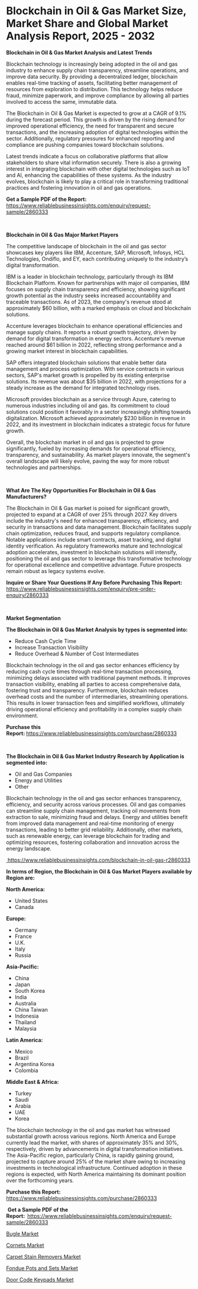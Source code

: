 <p><h1>Blockchain in Oil & Gas Market Size, Market Share and Global Market Analysis Report, 2025 - 2032</h1></p><p><strong>Blockchain in Oil & Gas Market Analysis and Latest Trends</strong></p>
<p><p>Blockchain technology is increasingly being adopted in the oil and gas industry to enhance supply chain transparency, streamline operations, and improve data security. By providing a decentralized ledger, blockchain enables real-time tracking of assets, facilitating better management of resources from exploration to distribution. This technology helps reduce fraud, minimize paperwork, and improve compliance by allowing all parties involved to access the same, immutable data.</p><p>The Blockchain in Oil & Gas Market is expected to grow at a CAGR of 9.1% during the forecast period. This growth is driven by the rising demand for improved operational efficiency, the need for transparent and secure transactions, and the increasing adoption of digital technologies within the sector. Additionally, regulatory pressures for enhanced reporting and compliance are pushing companies toward blockchain solutions.</p><p>Latest trends indicate a focus on collaborative platforms that allow stakeholders to share vital information securely. There is also a growing interest in integrating blockchain with other digital technologies such as IoT and AI, enhancing the capabilities of these systems. As the industry evolves, blockchain is likely to play a critical role in transforming traditional practices and fostering innovation in oil and gas operations.</p></p>
<p><strong>Get a Sample PDF of the Report:&nbsp;</strong> <a href="https://www.reliablebusinessinsights.com/enquiry/request-sample/2860333?utm_campaign=63&utm_medium=2&utm_source=Github&utm_content=ia&utm_term=12032025&utm_id=blockchain-in-oil-gas">https://www.reliablebusinessinsights.com/enquiry/request-sample/2860333</a></p>
<p>&nbsp;</p>
<p><strong>Blockchain in Oil & Gas Major Market Players</strong></p>
<p><p>The competitive landscape of blockchain in the oil and gas sector showcases key players like IBM, Accenture, SAP, Microsoft, Infosys, HCL Technologies, Ondiflo, and EY, each contributing uniquely to the industry’s digital transformation.</p><p>IBM is a leader in blockchain technology, particularly through its IBM Blockchain Platform. Known for partnerships with major oil companies, IBM focuses on supply chain transparency and efficiency, showing significant growth potential as the industry seeks increased accountability and traceable transactions. As of 2023, the company's revenue stood at approximately $60 billion, with a marked emphasis on cloud and blockchain solutions.</p><p>Accenture leverages blockchain to enhance operational efficiencies and manage supply chains. It reports a robust growth trajectory, driven by demand for digital transformation in energy sectors. Accenture's revenue reached around $61 billion in 2022, reflecting strong performance and a growing market interest in blockchain capabilities.</p><p>SAP offers integrated blockchain solutions that enable better data management and process optimization. With service contracts in various sectors, SAP's market growth is propelled by its existing enterprise solutions. Its revenue was about $35 billion in 2022, with projections for a steady increase as the demand for integrated technology rises.</p><p>Microsoft provides blockchain as a service through Azure, catering to numerous industries including oil and gas. Its commitment to cloud solutions could position it favorably in a sector increasingly shifting towards digitalization. Microsoft achieved approximately $230 billion in revenue in 2022, and its investment in blockchain indicates a strategic focus for future growth.</p><p>Overall, the blockchain market in oil and gas is projected to grow significantly, fueled by increasing demands for operational efficiency, transparency, and sustainability. As market players innovate, the segment's overall landscape will likely evolve, paving the way for more robust technologies and partnerships.</p></p>
<p>&nbsp;</p>
<p><strong>What Are The Key Opportunities For Blockchain in Oil & Gas Manufacturers?</strong></p>
<p><p>The Blockchain in Oil & Gas market is poised for significant growth, projected to expand at a CAGR of over 25% through 2027. Key drivers include the industry's need for enhanced transparency, efficiency, and security in transactions and data management. Blockchain facilitates supply chain optimization, reduces fraud, and supports regulatory compliance. Notable applications include smart contracts, asset tracking, and digital identity verification. As regulatory frameworks mature and technological adoption accelerates, investment in blockchain solutions will intensify, positioning the oil and gas sector to leverage this transformative technology for operational excellence and competitive advantage. Future prospects remain robust as legacy systems evolve.</p></p>
<p><strong>Inquire or Share Your Questions If Any Before Purchasing This Report:</strong> <a href="https://www.reliablebusinessinsights.com/enquiry/pre-order-enquiry/2860333?utm_campaign=63&utm_medium=2&utm_source=Github&utm_content=ia&utm_term=12032025&utm_id=blockchain-in-oil-gas">https://www.reliablebusinessinsights.com/enquiry/pre-order-enquiry/2860333</a></p>
<p>&nbsp;</p>
<p><strong>Market Segmentation</strong></p>
<p><strong>The Blockchain in Oil & Gas Market Analysis by types is segmented into:</strong></p>
<p><ul><li>Reduce Cash Cycle Time</li><li>Increase Transaction Visibility</li><li>Reduce Overhead & Number of Cost Intermediates</li></ul></p>
<p><p>Blockchain technology in the oil and gas sector enhances efficiency by reducing cash cycle times through real-time transaction processing, minimizing delays associated with traditional payment methods. It improves transaction visibility, enabling all parties to access comprehensive data, fostering trust and transparency. Furthermore, blockchain reduces overhead costs and the number of intermediaries, streamlining operations. This results in lower transaction fees and simplified workflows, ultimately driving operational efficiency and profitability in a complex supply chain environment.</p></p>
<p><strong>Purchase this Report:&nbsp;</strong><a href="https://www.reliablebusinessinsights.com/purchase/2860333?utm_campaign=63&utm_medium=2&utm_source=Github&utm_content=ia&utm_term=12032025&utm_id=blockchain-in-oil-gas">https://www.reliablebusinessinsights.com/purchase/2860333</a></p>
<p>&nbsp;</p>
<p><strong>The Blockchain in Oil & Gas Market Industry Research by Application is segmented into:</strong></p>
<p><ul><li>Oil and Gas Companies</li><li>Energy and Utilities</li><li>Other</li></ul></p>
<p><p>Blockchain technology in the oil and gas sector enhances transparency, efficiency, and security across various processes. Oil and gas companies can streamline supply chain management, tracking oil movements from extraction to sale, minimizing fraud and delays. Energy and utilities benefit from improved data management and real-time monitoring of energy transactions, leading to better grid reliability. Additionally, other markets, such as renewable energy, can leverage blockchain for trading and optimizing resources, fostering collaboration and innovation across the energy landscape.</p></p>
<p><a href="https://www.reliablebusinessinsights.com/blockchain-in-oil-gas-r2860333?utm_campaign=63&utm_medium=2&utm_source=Github&utm_content=ia&utm_term=12032025&utm_id=blockchain-in-oil-gas">&nbsp;https://www.reliablebusinessinsights.com/blockchain-in-oil-gas-r2860333</a></p>
<p><strong>In terms of Region, the Blockchain in Oil & Gas Market Players available by Region are:</strong></p>
<p>
    <p> <strong> North America: </strong>
        <ul>
            <li>United States</li>
            <li>Canada</li>
        </ul>
        </p> 
    <p> <strong> Europe: </strong>
        <ul>
            <li>Germany</li>
            <li>France</li>
            <li>U.K.</li>
            <li>Italy</li>
            <li>Russia</li>
        </ul>
        </p> 
    <p> <strong> Asia-Pacific: </strong>
        <ul>
            <li>China</li>
            <li>Japan</li>
            <li>South Korea</li>
            <li>India</li>
            <li>Australia</li>
            <li>China Taiwan</li>
            <li>Indonesia</li>
            <li>Thailand</li>
            <li>Malaysia</li>
        </ul>
        </p> 
    <p> <strong> Latin America: </strong>
        <ul>
            <li>Mexico</li>
            <li>Brazil</li>
            <li>Argentina Korea</li>
            <li>Colombia</li>
        </ul>
        </p> 
    <p> <strong> Middle East & Africa: </strong>
        <ul>
            <li>Turkey</li>
            <li>Saudi</li>
            <li>Arabia</li>
            <li>UAE</li>
            <li>Korea</li>
        </ul>
    </p>
    </p>
<p><p>The blockchain technology in the oil and gas market has witnessed substantial growth across various regions. North America and Europe currently lead the market, with shares of approximately 35% and 30%, respectively, driven by advancements in digital transformation initiatives. The Asia-Pacific region, particularly China, is rapidly gaining ground, projected to capture around 25% of the market share owing to increasing investments in technological infrastructure. Continued adoption in these regions is expected, with North America maintaining its dominant position over the forthcoming years.</p></p>
<p><strong>Purchase this Report: </strong><a href="https://www.reliablebusinessinsights.com/purchase/2860333?utm_campaign=63&utm_medium=2&utm_source=Github&utm_content=ia&utm_term=12032025&utm_id=blockchain-in-oil-gas">https://www.reliablebusinessinsights.com/purchase/2860333</a></p>
<p>&nbsp;<strong>Get a Sample PDF of the Report:&nbsp;&nbsp;</strong><a href="https://www.reliablebusinessinsights.com/enquiry/request-sample/2860333?utm_campaign=63&utm_medium=2&utm_source=Github&utm_content=ia&utm_term=12032025&utm_id=blockchain-in-oil-gas">https://www.reliablebusinessinsights.com/enquiry/request-sample/2860333</a></p>
<p><strong></strong></p>
<p><p><a href="https://github.com/kaniselway4c/Market-Research-Report-List-1/blob/main/bugle-market.md?utm_campaign=63&utm_medium=2&utm_source=Github&utm_content=ia&utm_term=12032025&utm_id=blockchain-in-oil-gas">Bugle Market</a></p><p><a href="https://github.com/steegwajma22/Market-Research-Report-List-1/blob/main/cornets-market.md?utm_campaign=63&utm_medium=2&utm_source=Github&utm_content=ia&utm_term=12032025&utm_id=blockchain-in-oil-gas">Cornets Market</a></p><p><a href="https://github.com/rokiahgrendy/Market-Research-Report-List-1/blob/main/carpet-stain-removers-market.md?utm_campaign=63&utm_medium=2&utm_source=Github&utm_content=ia&utm_term=12032025&utm_id=blockchain-in-oil-gas">Carpet Stain Removers Market</a></p><p><a href="https://github.com/nagateyisu29/Market-Research-Report-List-1/blob/main/fondue-pots-and-sets-market.md?utm_campaign=63&utm_medium=2&utm_source=Github&utm_content=ia&utm_term=12032025&utm_id=blockchain-in-oil-gas">Fondue Pots and Sets Market</a></p><p><a href="https://github.com/guzasbahsas/Market-Research-Report-List-1/blob/main/door-code-keypads-market.md?utm_campaign=63&utm_medium=2&utm_source=Github&utm_content=ia&utm_term=12032025&utm_id=blockchain-in-oil-gas">Door Code Keypads Market</a></p></p>